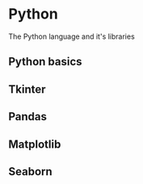 # Python
 The Python language and it's libraries
 
## Python basics


## Tkinter


## Pandas


## Matplotlib


## Seaborn